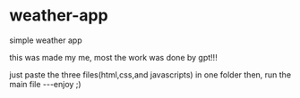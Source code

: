 # weather-app
simple weather app

this was made my me, most the work was done by gpt!!!

just paste the three files(html,css,and javascripts) in one folder
then, run the main file
---enjoy ;)
